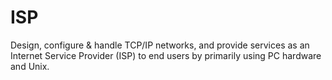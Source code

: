# ISP
Design, configure &amp; handle TCP/IP networks, and provide services as an Internet Service Provider (ISP) to end users by primarily using PC hardware and Unix.
